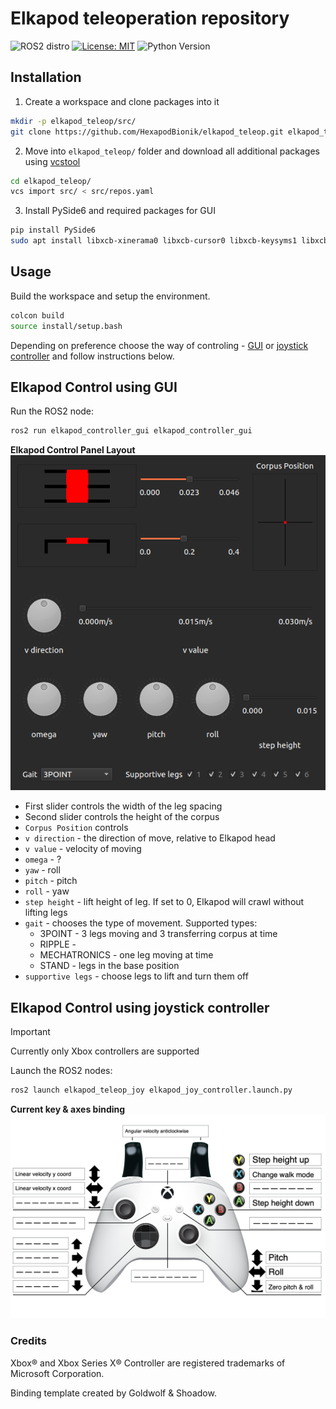 # Elkapod teleoperation repository
![ROS2 distro](https://img.shields.io/badge/ros--version-humble-blue)
[![License: MIT](https://img.shields.io/badge/License-MIT-yellow.svg)](https://opensource.org/licenses/MIT)
![Python Version](https://img.shields.io/badge/python-3.10-g.svg)

## Installation
1. Create a workspace and clone packages into it
```bash
mkdir -p elkapod_teleop/src/
git clone https://github.com/HexapodBionik/elkapod_teleop.git elkapod_teleop/src/
```
2. Move into `elkapod_teleop/` folder and download all additional packages using [vcstool](http://wiki.ros.org/vcstool)
```bash
cd elkapod_teleop/
vcs import src/ < src/repos.yaml
```
3. Install PySide6 and required packages for GUI
```bash
pip install PySide6
sudo apt install libxcb-xinerama0 libxcb-cursor0 libxcb-keysyms1 libxcb-icccm4 libxcb-image0 libxcb-render-util0 libxcb-shape0 libxcb-xfixes0
```

## Usage
Build the workspace and setup the environment.
```bash
colcon build
source install/setup.bash
```
Depending on preference choose the way of controling - [GUI](#elkapod-control-using-gui) or [joystick controller](#elkapod-control-using-joystick-controller) and follow instructions below.


## Elkapod Control using GUI
Run the ROS2 node:
```bash
ros2 run elkapod_controller_gui elkapod_controller_gui
```
**Elkapod Control Panel Layout**  
![binding](doc/images/elkapod_gui_overwiev.png)

- First slider controls the width of the leg spacing
- Second slider controls the height of the corpus
- `Corpus Position` controls 
- `v direction` - the direction of move, relative to Elkapod head
- `v value` - velocity of moving
- `omega` - ?
- `yaw` - roll
- `pitch` - pitch
- `roll` - yaw
- `step height` - lift height of leg. If set to 0, Elkapod will crawl without lifting legs
- `gait` - chooses the type of movement. Supported types:
    - 3POINT - 3 legs moving and 3 transferring corpus at time
    - RIPPLE - 
    - MECHATRONICS - one leg moving at time
    - STAND - legs in the base position
- `supportive legs` - choose legs to lift and turn them off

## Elkapod Control using joystick controller
> [!IMPORTANT] 
>
> Currently only Xbox controllers are supported
>

Launch the ROS2 nodes:
```bash
ros2 launch elkapod_teleop_joy elkapod_joy_controller.launch.py
```

**Current key & axes binding**  
![binding](doc/images/elkapod_joy_controller_latest.png)

### Credits
Xbox® and Xbox Series X® Controller are registered trademarks of Microsoft Corporation.

Binding template created by Goldwolf & Shoadow.